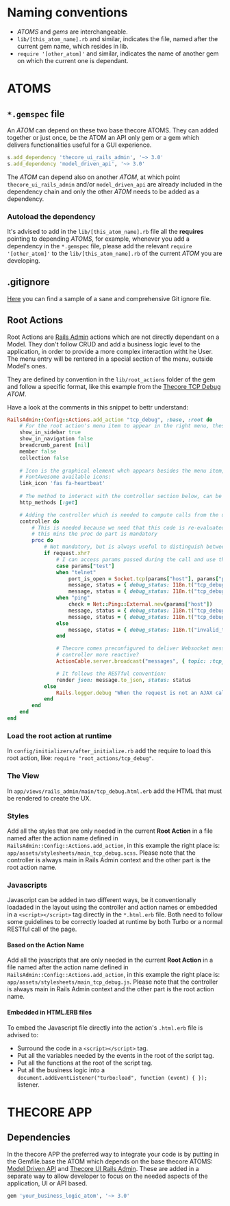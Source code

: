 # Naming conventions

- _ATOMS_ and *gems* are interchangeable.
- `lib/[this_atom_name].rb` and similar, indicates the file, named after the current gem name, which resides in lib.
- `require '[other_atom]'` and similar, indicates the name of another gem on which the current one is dependant.

# ATOMS

## `*.gemspec` file

An _ATOM_ can depend on these two base thecore ATOMS. They can added together or just once, be the ATOM an API only gem or a gem which delivers functionalities useful for a GUI experience.

```ruby
s.add_dependency 'thecore_ui_rails_admin', '~> 3.0'
s.add_dependency 'model_driven_api', '~> 3.0'
```

The _ATOM_ can depend also on another _ATOM_, at which point `thecore_ui_rails_admin` and/or `model_driven_api` are already included in the dependency chain and only the other _ATOM_ needs to be added as a dependency.

### Autoload the dependency

It's advised to add in the `lib/[this_atom_name].rb` file all the **requires** pointing to depending _ATOMS_, for example, whenever you add a dependency in the `*.gemspec` file, please add the relevant `require '[other_atom]'` to the `lib/[this_atom_name].rb` of the current _ATOM_ you are developing.

## .gitignore

[Here](../samples/Gitignore) you can find a sample of a sane and comprehensive Git ignore file.

## Root Actions

Root Actions are [Rails Admin](https://github.com/railsadminteam/rails_admin) actions which are not directly dependant on a Model. They don't follow CRUD and add a business logic level to the application, in order to provide a more complex interaction witht he User.
The menu entry will be rentered in a special section of the menu, outside Model's ones.

They are defined by convention in the `lib/root_actions` folder of the gem and follow a specific format, like this example from the [Thecore TCP Debug]() _ATOM_.

Have a look at the comments in this snippet to bettr understand:

```ruby
RailsAdmin::Config::Actions.add_action "tcp_debug", :base, :root do
    # For the root action's menu item to appear in the right menu, these five ones are mandatory:
    show_in_sidebar true
    show_in_navigation false
    breadcrumb_parent [nil]
    member false
    collection false
    
    # Icon is the graphical element whch appears besides the menu item, must be chosen from 
    # FontAwesome available icons:
    link_icon 'fas fa-heartbeat'
    
    # The method to interact with the controller section below, can be any HTTP verb, also more than one
    http_methods [:get]

    # Adding the controller which is needed to compute calls from the ui
    controller do
        # This is needed because we need that this code is re-evaluated each time is called
        # this mins the proc do part is mandatory
        proc do
            # Not mandatory, but is always useful to distinguish between a REST or an AJAX call.
            if request.xhr?
                # I can access params passed during the call and use them inside this controller's business logic.
                case params["test"]
                when "telnet"
                    port_is_open = Socket.tcp(params["host"], params["port"], connect_timeout: 5) { true } rescue false
                    message, status = { debug_status: I18n.t("tcp_debug_telnet_ko", host: params["host"].presence || "-", port: params["port"].presence || "-") }, 503
                    message, status = { debug_status: I18n.t("tcp_debug_telnet_ok", host: params["host"].presence || "-", port: params["port"].presence || "-") }, 200 if port_is_open
                when "ping"
                    check = Net::Ping::External.new(params["host"])
                    message, status = { debug_status: I18n.t("tcp_debug_ping_ko", host: params["host"].presence || "-") }, 503
                    message, status = { debug_status: I18n.t("tcp_debug_ping_ok", host: params["host"].presence || "-") }, 200 if check.ping?
                else
                    message, status = { debug_status: I18n.t("invalid_test", host: params["host"]) }, 400
                end

                # Thecore comes preconfigured to deliver Websocket messages, why not use them to make this 
                # controller more reactive?
                ActionCable.server.broadcast("messages", { topic: :tcp_debug, status: status, message: message})

                # It follows the RESTful convention:
                render json: message.to_json, status: status
            else
                Rails.logger.debug "When the request is not an AJAX call."
            end
        end
    end
end
```

### Load the root action at runtime

In `config/initializers/after_initialize.rb` add the require to load this root action, like: `require "root_actions/tcp_debug"`.

### The View

In `app/views/rails_admin/main/tcp_debug.html.erb` add the HTML that must be rendered to create the UX.

### Styles

Add all the styles that are only needed in the current **Root Action** in a  file named after the action name defined in `RailsAdmin::Config::Actions.add_action`, in this example the right place is: `app/assets/stylesheets/main_tcp_debug.scss`.
Please note that the controller is always main in Rails Admin context and the other part is the root action name.

### Javascripts

Javascript can be added in two different ways, be it conventionally loadaded in the layout using the controller and action names or embedded in a `<script></script>` tag directly in the `*.html.erb` file.
Both need to follow some guidelines to be correctly loaded at runtime by both Turbo or a normal RESTful call of the page.

#### Based on the Action Name

Add all the jvascripts that are only needed in the current **Root Action** in a  file named after the action name defined in `RailsAdmin::Config::Actions.add_action`, in this example the right place is: `app/assets/stylesheets/main_tcp_debug.js`.
Please note that the controller is always main in Rails Admin context and the other part is the root action name.

#### Embedded in HTML.ERB files

To embed the Javascript file directly into the action's `.html.erb` file is advised to:

- Surround the code in a `<script></script>` tag.
- Put all the variables needed by the events in the root of the script tag.
- Put all the functions at the root of the script tag.
- Put all the business logic into a `document.addEventListener("turbo:load", function (event) { });` listener.

# THECORE APP

## Dependencies

In the thecore APP the preferred way to integrate your code is by putting in the Gemfile.base the ATOM which depends on the base thecore ATOMS: [Model Driven API](https://github.com/gabrieletassoni/model_driven_api) and [Thecore UI Rails Admin](https://github.com/gabrieletassoni/thecore_ui_rails_admin). These are added in a separate way to allow developer to focus on the needed aspects of the application, UI or API based.

```ruby
gem 'your_business_logic_atom', '~> 3.0'
```
